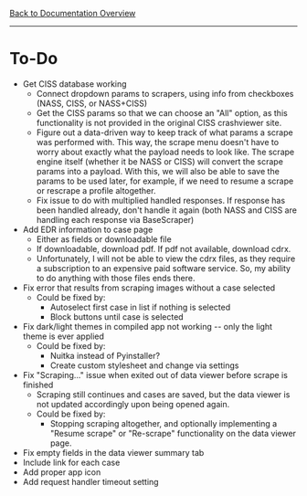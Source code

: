 [Back to Documentation Overview](README.md)

---

# To-Do

- Get CISS database working
    - Connect dropdown params to scrapers, using info from checkboxes (NASS, CISS, or NASS+CISS)
    - Get the CISS params so that we can choose an "All" option, as this functionality is not provided in the original CISS crashviewer site.
    - Figure out a data-driven way to keep track of what params a scrape was performed with. This way, the scrape menu doesn't have to worry about exactly what the payload needs to look like. The scrape engine itself (whether it be NASS or CISS) will convert the scrape params into a payload. With this, we will also be able to save the params to be used later, for example, if we need to resume a scrape or rescrape a profile altogether.
    - Fix issue to do with multiplied handled responses. If response has been handled already, don't handle it again (both NASS and CISS are handling each response via BaseScraper)
- Add EDR information to case page
    - Either as fields or downloadable file
    - If downloadable, download pdf. If pdf not available, download cdrx.
    - Unfortunately, I will not be able to view the cdrx files, as they require a subscription to an expensive paid software service. So, my ability to do anything with those files ends there.
- Fix error that results from scraping images without a case selected
    - Could be fixed by:
        - Autoselect first case in list if nothing is selected
        - Block buttons until case is selected
- Fix dark/light themes in compiled app not working -- only the light theme is ever applied
    - Could be fixed by:
        - Nuitka instead of Pyinstaller?
        - Create custom stylesheet and change via settings
- Fix "Scraping..." issue when exited out of data viewer before scrape is finished
    - Scraping still continues and cases are saved, but the data viewer is not updated accordingly upon being opened again.
    - Could be fixed by:
        - Stopping scraping altogether, and optionally implementing a "Resume scrape" or "Re-scrape" functionality on the data viewer page.
- Fix empty fields in the data viewer summary tab
- Include link for each case
- Add proper app icon
- Add request handler timeout setting
